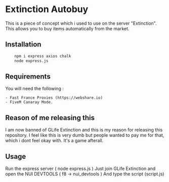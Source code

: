 # Extinction Autobuy
 This is a piece of concept which i used to use on the server "Extinction".
 This allows you to buy items automatically from the market.

## Installation
```bash
    npm i express axios chalk
    node express.js
```

## Requirements
 You will need the following : 
 ```
 - Fast France Proxies (https://webshare.io)
 - FiveM Canaray Mode.
 ```

 ## Reason of me releasing this
I am now banned of GLife Extinction and this is my reason for releasing this repository. I feel like this is very dumb but people wanted to pay me for that, which i dont feel okay with. It's a game afterall.


## Usage 
Run the express server ( node express.js )
Just join GLife Extinction and open the NUI DEVTOOLS ( f8 -> nui_devtools )
And type the script (script.js)